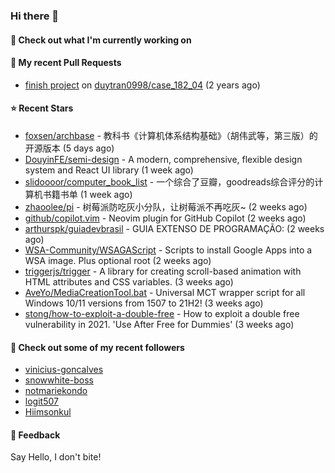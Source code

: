 ### Hi there 👋

#### 👷 Check out what I'm currently working on

#### 🔨 My recent Pull Requests

- [finish project](https://github.com/duytran0998/case_182_04/pull/1) on [duytran0998/case_182_04](https://github.com/duytran0998/case_182_04) (2 years ago)

#### ⭐ Recent Stars

- [foxsen/archbase](https://github.com/foxsen/archbase) - 教科书《计算机体系结构基础》（胡伟武等，第三版）的开源版本 (5 days ago)
- [DouyinFE/semi-design](https://github.com/DouyinFE/semi-design) - A modern, comprehensive, flexible design system and React UI library (1 week ago)
- [slidoooor/computer_book_list](https://github.com/slidoooor/computer_book_list) - 一个综合了豆瓣，goodreads综合评分的计算机书籍书单 (1 week ago)
- [zhaoolee/pi](https://github.com/zhaoolee/pi) - 树莓派防吃灰小分队，让树莓派不再吃灰~ (2 weeks ago)
- [github/copilot.vim](https://github.com/github/copilot.vim) - Neovim plugin for GitHub Copilot (2 weeks ago)
- [arthurspk/guiadevbrasil](https://github.com/arthurspk/guiadevbrasil) - GUIA EXTENSO DE PROGRAMAÇÃO: (2 weeks ago)
- [WSA-Community/WSAGAScript](https://github.com/WSA-Community/WSAGAScript) - Scripts to install Google Apps into a WSA image. Plus optional root (2 weeks ago)
- [triggerjs/trigger](https://github.com/triggerjs/trigger) - A library for creating scroll-based animation with HTML attributes and CSS variables. (3 weeks ago)
- [AveYo/MediaCreationTool.bat](https://github.com/AveYo/MediaCreationTool.bat) - Universal MCT wrapper script for all Windows 10/11 versions from 1507 to 21H2! (3 weeks ago)
- [stong/how-to-exploit-a-double-free](https://github.com/stong/how-to-exploit-a-double-free) - How to exploit a double free vulnerability in 2021. &#39;Use After Free for Dummies&#39; (3 weeks ago)

#### 👯 Check out some of my recent followers

- [vinicius-goncalves](https://github.com/vinicius-goncalves)
- [snowwhite-boss](https://github.com/snowwhite-boss)
- [notmariekondo](https://github.com/notmariekondo)
- [logit507](https://github.com/logit507)
- [Hiimsonkul](https://github.com/Hiimsonkul)

#### 💬 Feedback

Say Hello, I don't bite!